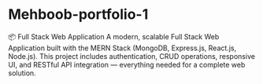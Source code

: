 # Mehboob-portfolio-1
📦 Full Stack Web Application  A modern, scalable Full Stack Web Application built with the MERN Stack (MongoDB, Express.js, React.js, Node.js). This project includes authentication, CRUD operations, responsive UI, and RESTful API integration — everything needed for a complete web solution.
